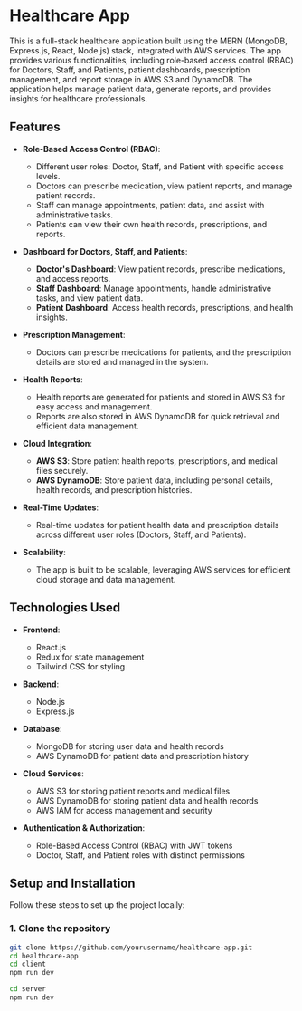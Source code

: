# Healthcare App

This is a full-stack healthcare application built using the MERN (MongoDB, Express.js, React, Node.js) stack, integrated with AWS services. The app provides various functionalities, including role-based access control (RBAC) for Doctors, Staff, and Patients, patient dashboards, prescription management, and report storage in AWS S3 and DynamoDB. The application helps manage patient data, generate reports, and provides insights for healthcare professionals.

## Features

- **Role-Based Access Control (RBAC)**: 
  - Different user roles: Doctor, Staff, and Patient with specific access levels.
  - Doctors can prescribe medication, view patient reports, and manage patient records.
  - Staff can manage appointments, patient data, and assist with administrative tasks.
  - Patients can view their own health records, prescriptions, and reports.

- **Dashboard for Doctors, Staff, and Patients**:
  - **Doctor's Dashboard**: View patient records, prescribe medications, and access reports.
  - **Staff Dashboard**: Manage appointments, handle administrative tasks, and view patient data.
  - **Patient Dashboard**: Access health records, prescriptions, and health insights.

- **Prescription Management**:
  - Doctors can prescribe medications for patients, and the prescription details are stored and managed in the system.

- **Health Reports**:
  - Health reports are generated for patients and stored in AWS S3 for easy access and management.
  - Reports are also stored in AWS DynamoDB for quick retrieval and efficient data management.

- **Cloud Integration**:
  - **AWS S3**: Store patient health reports, prescriptions, and medical files securely.
  - **AWS DynamoDB**: Store patient data, including personal details, health records, and prescription histories.

- **Real-Time Updates**:
  - Real-time updates for patient health data and prescription details across different user roles (Doctors, Staff, and Patients).

- **Scalability**:
  - The app is built to be scalable, leveraging AWS services for efficient cloud storage and data management.

## Technologies Used

- **Frontend**:
  - React.js
  - Redux for state management
  - Tailwind CSS for styling

- **Backend**:
  - Node.js
  - Express.js

- **Database**:
  - MongoDB for storing user data and health records
  - AWS DynamoDB for patient data and prescription history

- **Cloud Services**:
  - AWS S3 for storing patient reports and medical files
  - AWS DynamoDB for storing patient data and health records
  - AWS IAM for access management and security

- **Authentication & Authorization**:
  - Role-Based Access Control (RBAC) with JWT tokens
  - Doctor, Staff, and Patient roles with distinct permissions

## Setup and Installation

Follow these steps to set up the project locally:

### 1. Clone the repository

```bash
git clone https://github.com/yourusername/healthcare-app.git
cd healthcare-app
cd client
npm run dev

cd server
npm run dev
